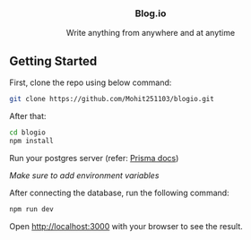 <div style="text-align:center;">
    <h3>Blog.io</h3>
    <p>Write anything from anywhere and at anytime</p>
</div>

## Getting Started

First, clone the repo using below command:
```bash
git clone https://github.com/Mohit251103/blogio.git
```

After that:
```bash
cd blogio
npm install
```

Run your postgres server (refer: [Prisma docs](https://www.prisma.io/docs/getting-started/setup-prisma/start-from-scratch/relational-databases-typescript-postgresql))

*Make sure to add environment variables*

After connecting the database, run the following command:
```bash
npm run dev
```

Open [http://localhost:3000](http://localhost:3000) with your browser to see the result.

